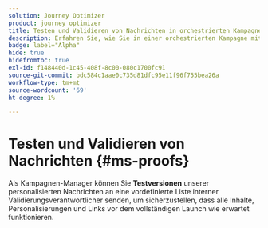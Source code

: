 ```yaml
---
solution: Journey Optimizer
product: journey optimizer
title: Testen und Validieren von Nachrichten in orchestrierten Kampagnen mit Journey Optimizer
description: Erfahren Sie, wie Sie in einer orchestrierten Kampagne mit Adobe Journey Optimizer Testsendungen durchführen, Ihre Inhalte und die Personalisierung validieren können
badge: label="Alpha"
hide: true
hidefromtoc: true
exl-id: f148440d-1c45-408f-8c00-080c1700fc91
source-git-commit: bdc584c1aae0c735d81dfc95e11f96f755bea26a
workflow-type: tm+mt
source-wordcount: '69'
ht-degree: 1%

---
```


# Testen und Validieren von Nachrichten {#ms-proofs}

Als Kampagnen-Manager können Sie **Testversionen** unserer personalisierten Nachrichten an eine vordefinierte Liste interner Validierungsverantwortlicher senden, um sicherzustellen, dass alle Inhalte, Personalisierungen und Links vor dem vollständigen Launch wie erwartet funktionieren.





